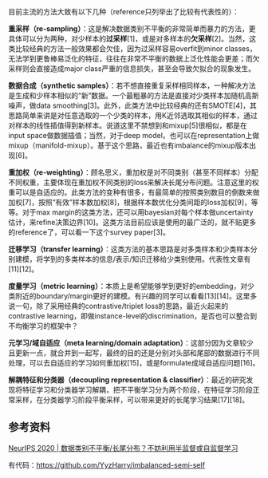 

目前主流的方法大致有以下几种（reference只列举出了比较有代表性的）：

**重采样（re-sampling）**：这是解决数据类别不平衡的非常简单而暴力的方法，更具体可以分为两种，对少样本的**过采样**[1\]，或是对多样本的**欠采样**[2\]。当然，这类比较经典的方法一般效果都会欠佳，因为过采样容易overfit到minor classes，无法学到更鲁棒易泛化的特征，往往在非常不平衡的数据上泛化性能会更差；而欠采样则会直接造成major class严重的信息损失，甚至会导致欠拟合的现象发生。

**数据合成（synthetic samples）**：若不想直接重复采样相同样本，一种解决方法是生成和少样本相似的“新”数据。一个最粗暴的方法是直接对少类样本加随机高斯噪声，做data smoothing[3\]。此外，此类方法中比较经典的还有SMOTE[4\]，其思路简单来讲是对任意选取的一个少类的样本，用K近邻选取其相似的样本，通过对样本的线性插值得到新样本。说道这里不禁想到和mixup[5\]很相似，都是在input space做数据插值；当然，对于deep model，也可以在representation上做mixup（manifold-mixup）。基于这个思路，最近也有imbalance的mixup版本出现[6\]。

**重加权（re-weighting）**：顾名思义，重加权是对不同类别（甚至不同样本）分配不同权重，主要体现在重加权不同类别的loss来解决长尾分布问题。注意这里的权重可以是自适应的。此类方法的变种有很多，有最简单的按照类别数目的倒数来做加权[7\]，按照“有效”样本数加权[8\]，根据样本数优化分类间距的loss加权[9\]，等等。对于max margin的这类方法，还可以用bayesian对每个样本做uncertainty估计，来refine决策边界[10\]。这类方法目前应该是使用的最广泛的，就不贴更多的reference了，可以看一下这个survey paper[3\]。

**迁移学习（transfer learning）**：这类方法的基本思路是对多类样本和少类样本分别建模，将学到的多类样本的信息/表示/知识迁移给少类别使用。代表性文章有[11\][12\]。

**度量学习（metric learning）**：本质上是希望能够学到更好的embedding，对少类附近的boundary/margin更好的建模。有兴趣的同学可以看看[13]\[14]。这里多说一句，除了采用经典的contrastive/triplet loss的思路，最近火起来的contrastive learning，即做instance-level的discrimination，是否也可以整合到不均衡学习的框架中？

**元学习/域自适应（meta learning/domain adaptation）**：这部分因为文章较少且更新一点，就合并到一起写，最终的目的还是分别对头部和尾部的数据进行不同处理，可以去自适应的学习如何重加权[15]，或是formulate成域自适应问题[16]。

**解耦特征和分类器（decoupling representation & classifier）**：最近的研究发现将特征学习和分类器学习解耦，把不平衡学习分为两个阶段，在特征学习阶段正常采样，在分类器学习阶段平衡采样，可以带来更好的长尾学习结果[17\][18]。



## 参考资料

[NeurIPS 2020 | 数据类别不平衡/长尾分布？不妨利用半监督或自监督学习](https://zhuanlan.zhihu.com/p/259710601)

有代码：https://github.com/YyzHarry/imbalanced-semi-self

